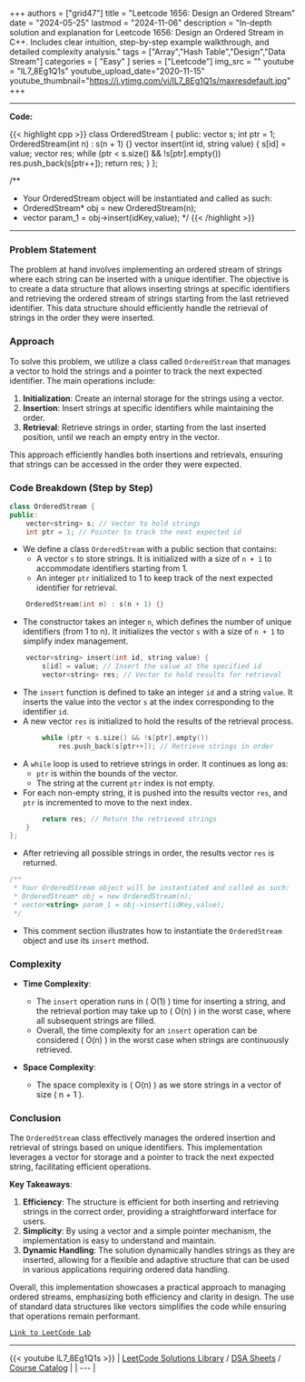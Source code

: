 
+++
authors = ["grid47"]
title = "Leetcode 1656: Design an Ordered Stream"
date = "2024-05-25"
lastmod = "2024-11-06"
description = "In-depth solution and explanation for Leetcode 1656: Design an Ordered Stream in C++. Includes clear intuition, step-by-step example walkthrough, and detailed complexity analysis."
tags = ["Array","Hash Table","Design","Data Stream"]
categories = [
    "Easy"
]
series = ["Leetcode"]
img_src = ""
youtube = "lL7_8Eg1Q1s"
youtube_upload_date="2020-11-15"
youtube_thumbnail="https://i.ytimg.com/vi/lL7_8Eg1Q1s/maxresdefault.jpg"
+++



---
**Code:**

{{< highlight cpp >}}
class OrderedStream {
public:
vector<string> s;
int ptr = 1;
OrderedStream(int n) : s(n + 1) {}
vector<string> insert(int id, string value) {
    s[id] = value;
    vector<string> res;
    while (ptr < s.size() && !s[ptr].empty())
        res.push_back(s[ptr++]);
    return res;
}
};

/**
 * Your OrderedStream object will be instantiated and called as such:
 * OrderedStream* obj = new OrderedStream(n);
 * vector<string> param_1 = obj->insert(idKey,value);
 */
{{< /highlight >}}
---

### Problem Statement

The problem at hand involves implementing an ordered stream of strings where each string can be inserted with a unique identifier. The objective is to create a data structure that allows inserting strings at specific identifiers and retrieving the ordered stream of strings starting from the last retrieved identifier. This data structure should efficiently handle the retrieval of strings in the order they were inserted.

### Approach

To solve this problem, we utilize a class called `OrderedStream` that manages a vector to hold the strings and a pointer to track the next expected identifier. The main operations include:

1. **Initialization**: Create an internal storage for the strings using a vector.
2. **Insertion**: Insert strings at specific identifiers while maintaining the order.
3. **Retrieval**: Retrieve strings in order, starting from the last inserted position, until we reach an empty entry in the vector.

This approach efficiently handles both insertions and retrievals, ensuring that strings can be accessed in the order they were expected.

### Code Breakdown (Step by Step)

```cpp
class OrderedStream {
public:
    vector<string> s; // Vector to hold strings
    int ptr = 1; // Pointer to track the next expected id
```
- We define a class `OrderedStream` with a public section that contains:
  - A vector `s` to store strings. It is initialized with a size of `n + 1` to accommodate identifiers starting from 1.
  - An integer `ptr` initialized to 1 to keep track of the next expected identifier for retrieval.

```cpp
    OrderedStream(int n) : s(n + 1) {}
```
- The constructor takes an integer `n`, which defines the number of unique identifiers (from 1 to n). It initializes the vector `s` with a size of `n + 1` to simplify index management.

```cpp
    vector<string> insert(int id, string value) {
        s[id] = value; // Insert the value at the specified id
        vector<string> res; // Vector to hold results for retrieval
```
- The `insert` function is defined to take an integer `id` and a string `value`. It inserts the value into the vector `s` at the index corresponding to the identifier `id`.
- A new vector `res` is initialized to hold the results of the retrieval process.

```cpp
        while (ptr < s.size() && !s[ptr].empty())
            res.push_back(s[ptr++]); // Retrieve strings in order
```
- A `while` loop is used to retrieve strings in order. It continues as long as:
  - `ptr` is within the bounds of the vector.
  - The string at the current `ptr` index is not empty.
- For each non-empty string, it is pushed into the results vector `res`, and `ptr` is incremented to move to the next index.

```cpp
        return res; // Return the retrieved strings
    }
};
```
- After retrieving all possible strings in order, the results vector `res` is returned.

```cpp
/**
 * Your OrderedStream object will be instantiated and called as such:
 * OrderedStream* obj = new OrderedStream(n);
 * vector<string> param_1 = obj->insert(idKey,value);
 */
```
- This comment section illustrates how to instantiate the `OrderedStream` object and use its `insert` method.

### Complexity

- **Time Complexity**:
  - The `insert` operation runs in \( O(1) \) time for inserting a string, and the retrieval portion may take up to \( O(n) \) in the worst case, where all subsequent strings are filled.
  - Overall, the time complexity for an `insert` operation can be considered \( O(n) \) in the worst case when strings are continuously retrieved.

- **Space Complexity**:
  - The space complexity is \( O(n) \) as we store strings in a vector of size \( n + 1 \).

### Conclusion

The `OrderedStream` class effectively manages the ordered insertion and retrieval of strings based on unique identifiers. This implementation leverages a vector for storage and a pointer to track the next expected string, facilitating efficient operations.

**Key Takeaways**:
1. **Efficiency**: The structure is efficient for both inserting and retrieving strings in the correct order, providing a straightforward interface for users.
2. **Simplicity**: By using a vector and a simple pointer mechanism, the implementation is easy to understand and maintain.
3. **Dynamic Handling**: The solution dynamically handles strings as they are inserted, allowing for a flexible and adaptive structure that can be used in various applications requiring ordered data handling.

Overall, this implementation showcases a practical approach to managing ordered streams, emphasizing both efficiency and clarity in design. The use of standard data structures like vectors simplifies the code while ensuring that operations remain performant.

[`Link to LeetCode Lab`](https://leetcode.com/problems/design-an-ordered-stream/description/)

---
{{< youtube lL7_8Eg1Q1s >}}
| [LeetCode Solutions Library](https://grid47.xyz/leetcode/) / [DSA Sheets](https://grid47.xyz/sheets/) / [Course Catalog](https://grid47.xyz/courses/) |
| --- |

